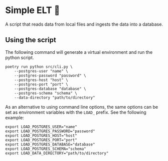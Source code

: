 # Simple ELT 🧙

A script that reads data from local files and ingests the data into a database.

## Using the script

The following command will generate a virtual environment and run the python script.

```
poetry run python src/cli.py \
    --postgres-user "name" \
    --postgres-password "password" \
    --postgres-host "host" \
    --postgres-port "port" \
    --postgres-database "database" \
    --postgres-schema "schema" \
    --data-directory "path/to/directory"
```

As an alternative to using command line options, the same options can be set as environment variables with the `LOAD_` prefix. See the following example:

```
export LOAD_POSTGRES_USER="name"
export LOAD_POSTGRES_PASSWORD="password"
export LOAD_POSTGRES_HOST="host"
export LOAD_POSTGRES_PORT="port"
export LOAD_POSTGRES_DATABASE="database"
export LOAD_POSTGRES_SCHEMA="schema"
export LOAD_DATA_DIRECTORY="path/to/directory"
```